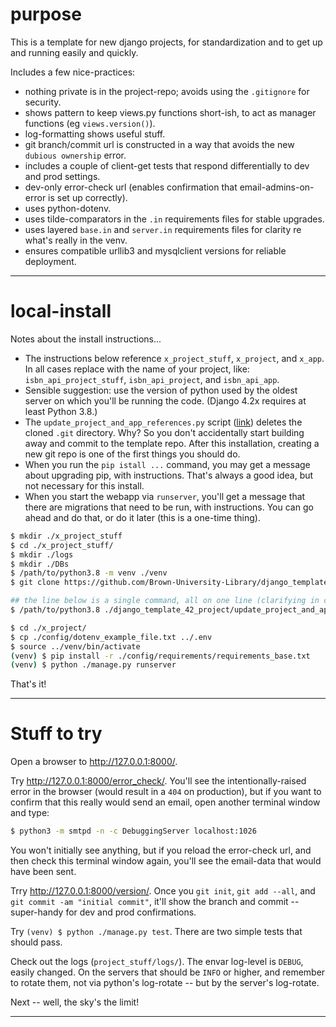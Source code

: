 # purpose

This is a template for new django projects, for standardization and to get up and running easily and quickly.

Includes a few nice-practices: 
- nothing private is in the project-repo; avoids using the `.gitignore` for security.
- shows pattern to keep views.py functions short-ish, to act as manager functions (eg `views.version()`).
- log-formatting shows useful stuff.
- git branch/commit url is constructed in a way that avoids the new `dubious ownership` error.
- includes a couple of client-get tests that respond differentially to dev and prod settings.
- dev-only error-check url (enables confirmation that email-admins-on-error is set up correctly).
- uses python-dotenv.
- uses tilde-comparators in the `.in` requirements files for stable upgrades.
- uses layered `base.in` and `server.in` requirements files for clarity re what's really in the venv. 
- ensures compatible urllib3 and mysqlclient versions for reliable deployment.

--- 


# local-install

Notes about the install instructions...
- The instructions below reference `x_project_stuff`, `x_project`, and `x_app`. In all cases replace with the name of your project, like: `isbn_api_project_stuff`, `isbn_api_project`, and `isbn_api_app`.
- Sensible suggestion: use the version of python used by the oldest server on which you'll be running the code. (Django 4.2x requires at least Python 3.8.)
- The `update_project_and_app_references.py` script ([link](https://github.com/Brown-University-Library/django_template_42_project/blob/main/update_project_and_app_references.py)) deletes the cloned `.git` directory. Why? So you don't accidentally start building away and commit to the template repo. After this installation, creating a new git repo is one of the first things you should do.
- When you run the `pip istall ...` command, you may get a message about upgrading pip, with instructions. That's always a good idea, but not necessary for this install.
- When you start the webapp via `runserver`, you'll get a message that there are migrations that need to be run, with instructions. You can go ahead and do that, or do it later (this is a one-time thing).

```bash
$ mkdir ./x_project_stuff
$ cd ./x_project_stuff/
$ mkdir ./logs
$ mkdir ./DBs
$ /path/to/python3.8 -m venv ./venv
$ git clone https://github.com/Brown-University-Library/django_template_42_project.git

## the line below is a single command, all on one line (clarifying in case it wraps)
$ /path/to/python3.8 ./django_template_42_project/update_project_and_app_references.py --target_dir "./django_template_42_project/" --new_project_name "x_project" --new_app_name "x_app"  

$ cd ./x_project/
$ cp ./config/dotenv_example_file.txt ../.env
$ source ../venv/bin/activate
(venv) $ pip install -r ./config/requirements/requirements_base.txt
(venv) $ python ./manage.py runserver
```

That's it!

---

# Stuff to try

Open a browser to <http://127.0.0.1:8000/>.

Try <http://127.0.0.1:8000/error_check/>. You'll see the intentionally-raised error in the browser (would result in a `404` on production), but if you want to confirm that this really would send an email, open another terminal window and type:

```bash
$ python3 -m smtpd -n -c DebuggingServer localhost:1026
```

You won't initially see anything, but if you reload the error-check url, and then check this terminal window again, you'll see the email-data that would have been sent.

Trry <http://127.0.0.1:8000/version/>. Once you `git init`, `git add --all`, and `git commit -am "initial commit"`, it'll show the branch and commit -- super-handy for dev and prod confirmations.

Try `(venv) $ python ./manage.py test`. There are two simple tests that should pass.

Check out the logs (`project_stuff/logs/`). The envar log-level is `DEBUG`, easily changed. On the servers that should be `INFO` or higher, and remember to rotate them, not via python's log-rotate -- but by the server's log-rotate.

Next -- well, the sky's the limit!

---
